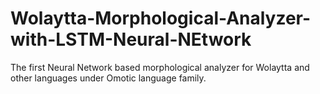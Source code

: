 # Wolaytta-Morphological-Analyzer-with-LSTM-Neural-NEtwork
The first Neural Network based morphological analyzer for Wolaytta and other languages under Omotic language family.
